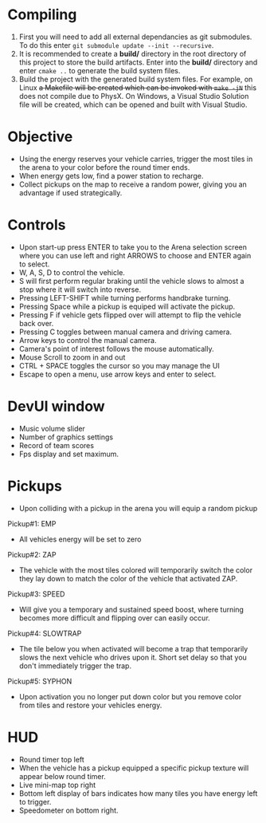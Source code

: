 # Compiling
1. First you will need to add all external dependancies as git submodules. To do this enter `git submodule update --init --recursive`.
2. It is recommended to create a **build/** directory in the root directory of this project to store the build artifacts. Enter into the **build/** directory and enter `cmake ..` to generate the build system files.
3. Build the project with the generated build system files. For example, on Linux ~~a Makefile will be created which can be invoked with `make -jN`~~ this does not compile due to PhysX. On Windows, a Visual Studio Solution file will be created, which can be opened and built with Visual Studio.

# Objective
 - Using the energy reserves your vehicle carries, trigger the most tiles in the arena to your color before the round timer ends.
 - When energy gets low, find a power station to recharge.
 - Collect pickups on the map to receive a random power, giving you an advantage if used strategically.

# Controls
 - Upon start-up press ENTER to take you to the Arena selection screen where you can use left and right ARROWS to choose and ENTER again to select.
 - W, A, S, D to control the vehicle.
 - S will first perform regular braking until the vehicle slows to almost a stop where it will switch into reverse.
 - Pressing LEFT-SHIFT while turning performs handbrake turning.
 - Pressing Space while a pickup is equiped will activate the pickup.
 - Pressing F if vehicle gets flipped over will attempt to flip the vehicle back over.
 - Pressing C toggles between manual camera and driving camera.
 - Arrow keys to control the manual camera.
 - Camera's point of interest follows the mouse automatically. 
 - Mouse Scroll to zoom in and out
 - CTRL + SPACE toggles the cursor so you may manage the UI
 - Escape to open a menu, use arrow keys and enter to select.

# DevUI window
 - Music volume slider
 - Number of graphics settings
 - Record of team scores
 - Fps display and set maximum.

# Pickups
 - Upon colliding with a pickup in the arena you will equip a random pickup

Pickup#1: EMP
 - All vehicles energy will be set to zero

Pickup#2: ZAP
 - The vehicle with the most tiles colored will temporarily switch the color they lay down to match the color of the vehicle that activated ZAP.

Pickup#3: SPEED
 - Will give you a temporary and sustained speed boost, where turning becomes more difficult and flipping over can easily occur.

Pickup#4: SLOWTRAP
 - The tile below you when activated will become a trap that temporarily slows the next vehicle who drives upon it.  Short set delay so that you don't immediately trigger the trap.

Pickup#5: SYPHON
 - Upon activation you no longer put down color but you remove color from tiles and restore your vehicles energy.

# HUD
 - Round timer top left
 - When the vehicle has a pickup equipped a specific pickup texture will appear below round timer.
 - Live mini-map top right
 - Bottom left display of bars indicates how many tiles you have energy left to trigger.
 - Speedometer on bottom right.